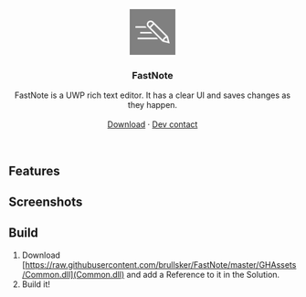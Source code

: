 <p align="center">
  <a href="https://github.com/brullsker/FastNote/releases">
    <img src="https://raw.githubusercontent.com/brullsker/FastNote/master/GHAssets/Square44x44Logo.scale-200.png" width=80 height=80>
  </a>

  <h3 align="center">FastNote</h3>

  <p align="center">
    FastNote is a UWP rich text editor. It has a clear UI and saves changes as they happen. 
    <br>
    <br>
    <a href="https://github.com/brullsker/FastNote/releases">Download</a>
    &middot;
    <a href="https://t.me/brullsker">Dev contact</a>
  </p>
</p>

<br>

## Features

## Screenshots

## Build
1. Download [https://raw.githubusercontent.com/brullsker/FastNote/master/GHAssets/Common.dll](Common.dll) and add a Reference to it in the Solution.
2. Build it!
